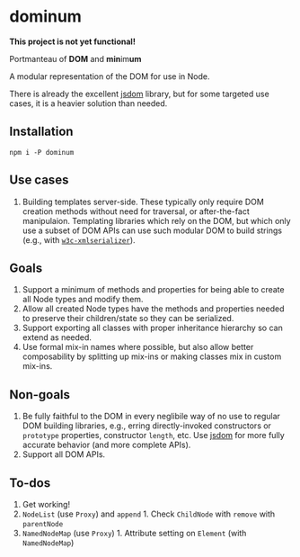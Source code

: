 # dominum

**This project is not yet functional!**

Portmanteau of **DOM** and **min**im**um**

A modular representation of the DOM for use in Node.

There is already the excellent [jsdom](https://github.com/jsdom/jsdom/)
library, but for some targeted use cases, it is a heavier solution than needed.

## Installation

```
npm i -P dominum
```

## Use cases

1. Building templates server-side. These typically only require DOM creation
    methods without need for traversal, or after-the-fact manipulaion.
    Templating libraries which rely on the DOM, but which only use a subset
    of DOM APIs can use such modular DOM to build strings (e.g., with
    [`w3c-xmlserializer`](https://github.com/jsdom/w3c-xmlserializer)).

## Goals

1. Support a minimum of methods and properties for being able to create all
    Node types and modify them.
2. Allow all created Node types have the methods and properties needed to
    preserve their children/state so they can be serialized.
3. Support exporting all classes with proper inheritance hierarchy so can
    extend as needed.
4. Use formal mix-in names where possible, but also allow better
    composability by splitting up mix-ins or making classes mix in custom
    mix-ins.

## Non-goals

1. Be fully faithful to the DOM in every neglibile way of no use to regular
    DOM building libraries, e.g., erring directly-invoked constructors or
    `prototype` properties, constructor `length`, etc. Use
    [jsdom](https://github.com/jsdom/jsdom/)
    for more fully accurate behavior (and more complete APIs).
2. Support all DOM APIs.

## To-dos

1. Get working!
  1. `NodeList` (use `Proxy`) and `append`
    1. Check `ChildNode` with `remove` with `parentNode`
  1. `NamedNodeMap` (use `Proxy`)
    1. Attribute setting on `Element` (with `NamedNodeMap`)
